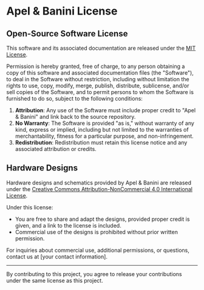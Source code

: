 # Apel & Banini License

## Open-Source Software License

This software and its associated documentation are released under the [MIT License](https://opensource.org/licenses/MIT). 

Permission is hereby granted, free of charge, to any person obtaining a copy of this software and associated documentation files (the "Software"), to deal in the Software without restriction, including without limitation the rights to use, copy, modify, merge, publish, distribute, sublicense, and/or sell copies of the Software, and to permit persons to whom the Software is furnished to do so, subject to the following conditions:

1. **Attribution**: Any use of the Software must include proper credit to "Apel & Banini" and link back to the source repository.
2. **No Warranty**: The Software is provided "as is," without warranty of any kind, express or implied, including but not limited to the warranties of merchantability, fitness for a particular purpose, and non-infringement.
3. **Redistribution**: Redistribution must retain this license notice and any associated attribution or credits.

## Hardware Designs

Hardware designs and schematics provided by Apel & Banini are released under the [Creative Commons Attribution-NonCommercial 4.0 International License](https://creativecommons.org/licenses/by-nc/4.0/). 

Under this license:
- You are free to share and adapt the designs, provided proper credit is given, and a link to the license is included.
- Commercial use of the designs is prohibited without prior written permission.

For inquiries about commercial use, additional permissions, or questions, contact us at [your contact information].

---

By contributing to this project, you agree to release your contributions under the same license as this project.